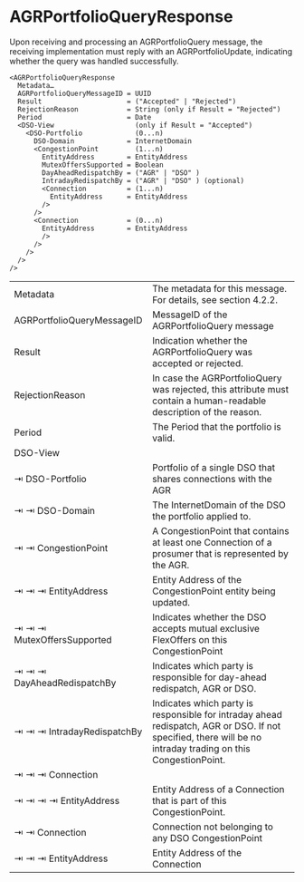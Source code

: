 # AGRPortfolioQueryResponse

Upon receiving and processing an AGRPortfolioQuery message, the receiving implementation must reply with an AGRPortfolioUpdate, indicating whether the query was handled successfully.

```
<AGRPortfolioQueryResponse
  Metadata…
  AGRPortfolioQueryMessageID = UUID
  Result                     = ("Accepted" | "Rejected")
  RejectionReason            = String (only if Result = "Rejected")
  Period                     = Date
  <DSO-View                    (only if Result = "Accepted")
    <DSO-Portfolio             (0...n)
      DSO-Domain             = InternetDomain
      <CongestionPoint         (1...n)
        EntityAddress        = EntityAddress
        MutexOffersSupported = Boolean
        DayAheadRedispatchBy = ("AGR" | "DSO" )
        IntradayRedispatchBy = ("AGR" | "DSO" ) (optional)
        <Connection          = (1...n)
          EntityAddress      = EntityAddress
        />
      />
      <Connection            = (0...n)
        EntityAddress        = EntityAddress
        />
      />
    />
  />
/>
```

|                                        |                                                                                                                                                              |
|----------------------------------------|--------------------------------------------------------------------------------------------------------------------------------------------------------------|
| Metadata                               | The metadata for this message. For details, see section 4.2.2.                                                                                               |
| AGRPortfolioQueryMessageID             | MessageID of the AGRPortfolioQuery message                                                                                                                   |
| Result                                 | Indication whether the AGRPortfolioQuery was accepted or rejected.                                                                                           |
| RejectionReason                        | In case the AGRPortfolioQuery was rejected, this attribute must contain a human-readable description of the reason.                                          |
| Period                                 | The Period that the portfolio is valid.                                                                                                                      |
| DSO-View                               |                                                                                                                                                              |
| ⇥ DSO-Portfolio                        | Portfolio of a single DSO that shares connections with the AGR                                                                                               |
| ⇥ ⇥ DSO-Domain                         | The InternetDomain of the DSO the portfolio applied to.                                                                                                      |
| ⇥ ⇥ CongestionPoint                    | A CongestionPoint that contains at least one Connection of a prosumer that is represented by the AGR.                                                        |
| ⇥ ⇥ ⇥ EntityAddress                      | Entity Address of the CongestionPoint entity being updated.                                                                                                  |
| ⇥ ⇥ ⇥ MutexOffersSupported               | Indicates whether the DSO accepts mutual exclusive FlexOffers on this CongestionPoint                                                                        |
| ⇥ ⇥ ⇥ DayAheadRedispatchBy               | Indicates which party is responsible for day-ahead redispatch, AGR or DSO.                                                                                   |
| ⇥ ⇥ ⇥ IntradayRedispatchBy               | Indicates which party is responsible for intraday ahead redispatch, AGR or DSO. If not specified, there will be no intraday trading on this CongestionPoint. |
| ⇥ ⇥ ⇥ Connection                         |                                                                                                                                                              |
| ⇥ ⇥ ⇥ ⇥ EntityAddress                    | Entity Address of a Connection that is part of this CongestionPoint.                                                                                         |
| ⇥ ⇥ Connection | Connection not belonging to any DSO CongestionPoint                                                                                                          |
| ⇥ ⇥ ⇥ EntityAddress            | Entity Address of the Connection                                                                                                                             |
